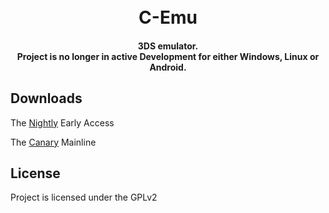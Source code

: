 <h1 align="center">
  <br>
  <b>C-Emu</b>
  <br>
</h1>

<h4 align="center">3DS emulator.
<br>
Project is no longer in active Development for either Windows, Linux or Android.
</h4>


## Downloads
The [Nightly](https://github.com/kinderdat/C-Emulator/releases/tag/EarlyAccess) Early Access

The [Canary](https://github.com/kinderdat/C-Emulator/releases/tag/Mainline) Mainline

## License

Project is licensed under the GPLv2 
